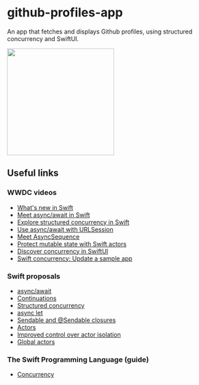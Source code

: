 # github-profiles-app

An app that fetches and displays Github profiles, using structured concurrency and SwiftUI.

<img src="resources/demo-recording.gif" width="250px" />

## Useful links

### WWDC videos

- [What's new in Swift](https://developer.apple.com/videos/play/wwdc2021/10192)
- [Meet async/await in Swift](https://developer.apple.com/videos/play/wwdc2021/10132)
- [Explore structured concurrency in Swift](https://developer.apple.com/videos/play/wwdc2021/10134)
- [Use async/await with URLSession](https://developer.apple.com/videos/play/wwdc2021/10095)
- [Meet AsyncSequence](https://developer.apple.com/videos/play/wwdc2021/10058/)
- [Protect mutable state with Swift actors](https://developer.apple.com/videos/play/wwdc2021/10133)
- [Discover concurrency in SwiftUI](https://developer.apple.com/videos/play/wwdc2021/10019)
- [Swift concurrency: Update a sample app](https://developer.apple.com/videos/play/wwdc2021/10194)

### Swift proposals

- [async/await](https://github.com/apple/swift-evolution/blob/main/proposals/0296-async-await.md)
- [Continuations](https://github.com/apple/swift-evolution/blob/main/proposals/0300-continuation.md)
- [Structured concurrency](https://github.com/apple/swift-evolution/blob/main/proposals/0304-structured-concurrency.md)
- [async let](https://github.com/apple/swift-evolution/blob/main/proposals/0317-async-let.md)
- [Sendable and @Sendable closures](https://github.com/apple/swift-evolution/blob/main/proposals/0302-concurrent-value-and-concurrent-closures.md)
- [Actors](https://github.com/apple/swift-evolution/blob/main/proposals/0306-actors.md)
- [Improved control over actor isolation](https://github.com/apple/swift-evolution/blob/main/proposals/0313-actor-isolation-control.md)
- [Global actors](https://github.com/apple/swift-evolution/blob/main/proposals/0316-global-actors.md)

### The Swift Programming Language (guide)

- [Concurrency](https://docs.swift.org/swift-book/LanguageGuide/Concurrency.html)
